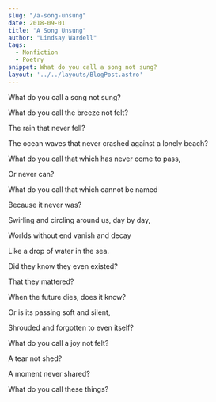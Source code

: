 ```yaml
---
slug: "/a-song-unsung"
date: 2018-09-01
title: "A Song Unsung"
author: "Lindsay Wardell"
tags:
  - Nonfiction
  - Poetry
snippet: What do you call a song not sung?
layout: '../../layouts/BlogPost.astro'
---
```

What do you call a song not sung?

What do you call the breeze not felt?

The rain that never fell?

The ocean waves that never crashed against a lonely beach?

What do you call that which has never come to pass,

Or never can?

What do you call that which cannot be named

Because it never was?

Swirling and circling around us, day by day,

Worlds without end vanish and decay

Like a drop of water in the sea.

Did they know they even existed?

That they mattered?

When the future dies, does it know?

Or is its passing soft and silent,

Shrouded and forgotten to even itself?

What do you call a joy not felt?

A tear not shed?

A moment never shared?

What do you call these things?
